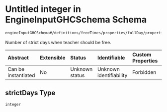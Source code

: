 # Untitled integer in EngineInputGHCSchema Schema

```txt
engineInputGHCSchema#/definitions/freeTimes/properties/fullDay/properties/strictDays
```

Number of strict days when teacher should be free.

| Abstract            | Extensible | Status         | Identifiable            | Custom Properties | Additional Properties | Access Restrictions | Defined In                                                        |
| :------------------ | :--------- | :------------- | :---------------------- | :---------------- | :-------------------- | :------------------ | :---------------------------------------------------------------- |
| Can be instantiated | No         | Unknown status | Unknown identifiability | Forbidden         | Allowed               | none                | [ghc.schema.json*](../out/ghc.schema.json "open original schema") |

## strictDays Type

`integer`
